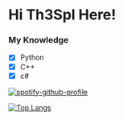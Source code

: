 # Hi Th3Spl Here!

### My Knowledge
- [x] Python
- [x] C++
- [x] c#

[![spotify-github-profile](https://spotify-github-profile.vercel.app/api/view?uid=31e2zm5f74xifzyo73v62bg6kp7a&cover_image=true&theme=natemoo-re&bar_color=1138d4&bar_color_cover=false)](https://spotify-github-profile.vercel.app/api/view?uid=31e2zm5f74xifzyo73v62bg6kp7a&redirect=true)


[![Top Langs](https://github-readme-stats.vercel.app/api/top-langs/?username=th3spl&layout=compact&hide_title=true)](https://github.com/anuraghazra/github-readme-stats)

